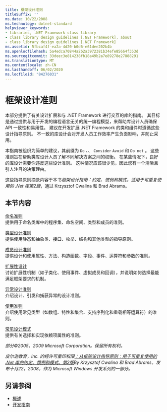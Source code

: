 ```yaml
---
title: 框架设计准则
titleSuffix: ''
ms.date: 10/22/2008
ms.technology: dotnet-standard
helpviewer_keywords:
- libraries, .NET Framework class library
- class library design guidelines [.NET Framework], about
- class library design guidelines [.NET Framework]
ms.assetid: 5fbcaf4f-ea2a-4d20-b0d6-e61dee202b4b
ms.openlocfilehash: 5a4edca70844a2b2a3972381b34efe85664f353d
ms.sourcegitcommit: 33deec3e814238fb18a49b2a7e89278e27888291
ms.translationtype: MT
ms.contentlocale: zh-CN
ms.lasthandoff: 06/02/2020
ms.locfileid: "84276031"
---
```

# <a name="framework-design-guidelines"></a>框架设计准则
本部分提供了有关设计扩展和与 .NET Framework 进行交互的库的指南。 其目标是通过提供与用于开发的编程语言无关的统一编程模型，来帮助库设计人员确保 API 一致性和易用性。 建议在开发扩展 .NET Framework 的类和组件时遵循这些设计指导原则。 不一致的库设计会对开发人员工作效率产生负面影响，并防止采用。  
  
 本指南被组织为简单的建议，其前缀为 `Do` 、、 `Consider` `Avoid` 和 `Do not` 。 这些准则旨在帮助类库设计人员了解不同解决方案之间的权衡。 在某些情况下，良好的库设计需要你违反这些设计准则。 这种情况应该很少见，因此您有一个清晰且引人注目的决策理由。  
  
 这些指导原则摘录内容于本书*框架设计指南：约定、惯例和模式，适用于可重复使用的 .Net 库第2版*，通过 Krzysztof Cwalina 和 Brad Abrams。  
  
## <a name="in-this-section"></a>本节内容  
 [命名准则](naming-guidelines.md)  
 提供用于命名类库中的程序集、命名空间、类型和成员的准则。  
  
 [类型设计准则](type.md)  
 提供使用静态和抽象类、接口、枚举、结构和其他类型的指导原则。  
  
 [成员设计准则](member.md)  
 提供设计和使用属性、方法、构造函数、字段、事件、运算符和参数的准则。  
  
 [扩展性设计](designing-for-extensibility.md)  
 讨论扩展性机制（如子类化、使用事件、虚拟成员和回调），并说明如何选择最能满足框架要求的机制。  
  
 [异常设计准则](exceptions.md)  
 介绍设计、引发和捕获异常的设计准则。  
  
 [使用准则](usage-guidelines.md)  
 介绍使用常见类型（如数组、特性和集合、支持序列化和重载相等运算符）的准则。  
  
 [常见设计模式](common-design-patterns.md)  
 提供有关选择和实现依赖项属性的准则。  
  
 *部分©2005，2009 Microsoft Corporation。保留所有权利。*  
  
 *皮尔逊教育，Inc. 的经许可重印权限[：从框架设计指导原则：用于可重复使用的 .Net 库的约定、惯例和模式、第2版](https://www.informit.com/store/framework-design-guidelines-conventions-idioms-and-9780321545619)By Krzysztof Cwalina 和 Brad Abrams，发布十月22，2008，作为 Microsoft Windows 开发系列的一部分。*  
  
## <a name="see-also"></a>另请参阅

- [概述](../../framework/get-started/overview.md)
- [开发指南](../../framework/development-guide.md)
